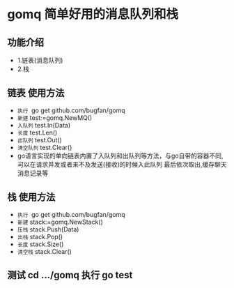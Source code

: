# gomq 简单好用的消息队列和栈

## 功能介绍
- 1.链表(消息队列) 
- 2.栈 
## 链表 使用方法
- `执行`  go get github.com/bugfan/gomq 
- `新建` test:=gomq.NewMQ()
- `入队列` test.In(Data)
- `长度` test.Len()
- `出队列` test.Out()
- `清空队列` test.Clear()
- go语言实现的单向链表内置了入队列和出队列等方法，与go自带的容器不同,可以在请求并发或者来不及发送(接收)的时候入此队列 最后依次取出,缓存聊天消息记录等

## 栈 使用方法
- `执行`  go get github.com/bugfan/gomq 
- `新建` stack:=gomq.NewStack()
- `压栈` stack.Push(Data)
- `出栈` stack.Pop()
- `长度` stack.Size()
- `清空栈` stack.Clear()


## 测试 cd .../gomq 执行 go test
